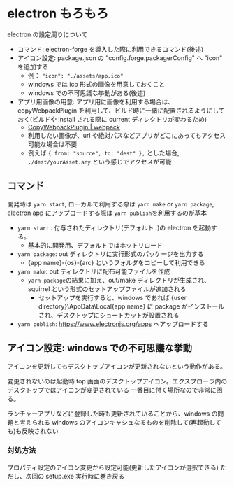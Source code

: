 # electron もろもろ

electron の設定周りについて

- コマンド: electron-forge を導入した際に利用できるコマンド(後述)
- アイコン設定: package.json の "config.forge.packagerConfig" へ "icon" を追加する
  - 例： `"icon": "./assets/app.ico"`
  - windows では ico 形式の画像を用意しておくこと
  - windows での不可思議な挙動がある(後述)
- アプリ用画像の用意: アプリ用に画像を利用する場合は、copyWebpackPlugin を利用して、ビルド時に一緒に配置されるようにしておく(ビルドや install される際に current ディレクトリが変わるため)
  - [CopyWebpackPlugin \| webpack](https://webpack.js.org/plugins/copy-webpack-plugin/)
  - 利用したい画像が、url や絶対パスなどアプリがどこにあってもアクセス可能な場合は不要
  - 例えば `{ from: "source", to: "dest" },` とした場合, `./dest/yourAsset.any` という感じでアクセスが可能

## コマンド

開発時は `yarn start`, ローカルで利用する際は `yarn make` or `yarn package`, electron app にアップロードする際は `yarn publish`を利用するのが基本

- `yarn start` : 付与されたディレクトリ(デフォルト .)の electron を起動する。
  - 基本的に開発用、デフォルトではホットリロード
- `yarn package`: out ディレクトリに実行形式のパッケージを出力する
  - {app name}-{os}-{arc} というフォルダをコピーして利用できる
- `yarn make`: out ディレクトリに配布可能ファイルを作成
  - `yarn package`の結果に加え、out/make ディレクトリが生成され、squirrel という形式のセットアップファイルが追加される
    - セットアップを実行すると、windows であれば {user directory}\AppData\Local\{app name} に package がインストールされ、デスクトップにショートカットが設置される
- `yarn publish`: https://www.electronjs.org/apps へアップロードする

## アイコン設定: windows での不可思議な挙動

アイコンを更新してもデスクトップアイコンが更新されないという動作がある。

変更されないのは起動時 top 画面のデスクトップアイコン。エクスプローラ内のデスクトップではアイコンが変更されている
一番目に付く場所なので非常に困る。

ランチャーアプリなどに登録した時も更新されていることから、windows の問題と考えられる
windows のアイコンキャシュなるものを削除して(再起動しても)も反映されない

### 対処方法

プロパティ設定のアイコン変更から設定可能(更新したアイコンが選択できる)
ただし、次回の setup.exe 実行時に巻き戻る
